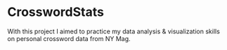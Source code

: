 # CrosswordStats
With this project I aimed to practice my data analysis &amp; visualization skills on personal crossword data from NY Mag.
